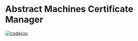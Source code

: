 # Abstract Machines Certificate Manager

[![codecov](https://codecov.io/gh/absmach/certs/graph/badge.svg?token=M1rtItXAFd)](https://codecov.io/gh/absmach/certs)